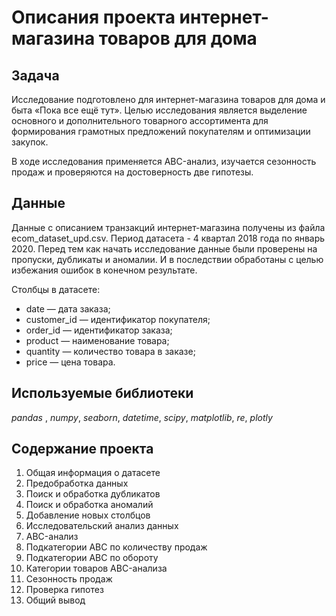 # Описания проекта интернет-магазина товаров для дома

## Задача

Исследование подготовлено для интернет-магазина товаров для дома и быта «Пока все ещё тут». Целью исследования является выделение основного и дополнительного товарного ассортимента для формирования грамотных предложений покупателям и оптимизации закупок.

В ходе исследования применяется ABC-анализ, изучается сезонность продаж и проверяются на достоверность две гипотезы.

## Данные

Данные с описанием транзакций интернет-магазина получены из файла ecom_dataset_upd.csv. Период датасета - 4 квартал 2018 года по январь 2020. Перед тем как начать исследование данные были проверены на пропуски, дубликаты и аномалии. И в последствии обработаны с целью избежания ошибок в конечном результате.

Столбцы в датасете:

- date — дата заказа;
- customer_id — идентификатор покупателя;
- order_id — идентификатор заказа;
- product — наименование товара;
- quantity — количество товара в заказе;
- price — цена товара.

## Используемые библиотеки
*pandas* , *numpy*, *seaborn*, *datetime*, *scipy*, *matplotlib*, *re*, *plotly*

## Содержание проекта
1.  Общая информация о датасете  
2.  Предобработка данных  
  2.  Поиск и обработка дубликатов  
  2.  Поиск и обработка аномалий  
3.  Добавление новых столбцов  
4.  Исследовательский анализ данных  
  4.  ABC-анализ  
  4.  Подкатегории ABC по количеству продаж  
  4.  Подкатегории ABC по обороту  
  4.  Категории товаров ABC-анализа  
  4.  Сезонность продаж  
5.  Проверка гипотез  
6.  Общий вывод  
